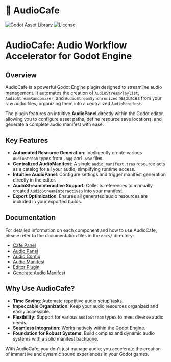 # 🎵 AudioCafe

[![Godot Asset Library](https://img.shields.io/badge/Godot_Asset_Library-AudioCafe-478cbf?style=for-the-badge&logo=godot-engine)](https://godotengine.org/asset-library/asset/link-to-asset) <!-- Placeholder -->
[![License](https://img.shields.io/badge/License-MIT-yellow.svg?style=for-the-badge)](https://opensource.org/licenses/MIT)

# AudioCafe: Audio Workflow Accelerator for Godot Engine

## Overview

AudioCafe is a powerful Godot Engine plugin designed to streamline audio management. It automates the creation of `AudioStreamPlaylist`, `AudioStreamRandomizer`, and `AudioStreamSynchronized` resources from your raw audio files, organizing them into a centralized `AudioManifest`.

The plugin features an intuitive **AudioPanel** directly within the Godot editor, allowing you to configure asset paths, define resource save locations, and generate a complete audio manifest with ease.

## Key Features

*   **Automated Resource Generation**: Intelligently create various `AudioStream` types from `.ogg` and `.wav` files.
*   **Centralized AudioManifest**: A single `audio_manifest.tres` resource acts as a catalog for all your audio, simplifying runtime access.
*   **Intuitive AudioPanel**: Configure settings and trigger manifest generation directly in the editor.
*   **AudioStreamInteractive Support**: Collects references to manually created `AudioStreamInteractive`s into your manifest.
*   **Export Optimization**: Ensures all generated audio resources are included in your exported builds.

## Documentation

For detailed information on each component and how to use AudioCafe, please refer to the documentation files in the `docs/` directory:

*   [Cafe Panel](addons/audiocafe/docs/cafe_panel.md)
*   [Audio Panel](addons/audiocafe/docs/audio_panel.md)
*   [Audio Config](addons/audiocafe/docs/audio_config.md)
*   [Audio Manifest](addons/audiocafe/docs/audio_manifest.md)
*   [Editor Plugin](addons/audiocafe/docs/editor_plugin.md)
*   [Generate Audio Manifest](addons/audiocafe/docs/generate_audio_manifest.md)

## Why Use AudioCafe?

*   **Time Saving**: Automate repetitive audio setup tasks.
*   **Impeccable Organization**: Keep your audio resources organized and easily accessible.
*   **Flexibility**: Support for various `AudioStream` types to meet diverse audio needs.
*   **Seamless Integration**: Works natively within the Godot Engine.
*   **Foundation for Robust Systems**: Build complex and dynamic audio systems with a solid manifest backbone.

With AudioCafe, you don't just manage audio; you accelerate the creation of immersive and dynamic sound experiences in your Godot games.